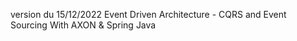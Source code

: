 ﻿version du 15/12/2022
 Event Driven Architecture - CQRS and Event Sourcing With AXON & Spring
 Java 
